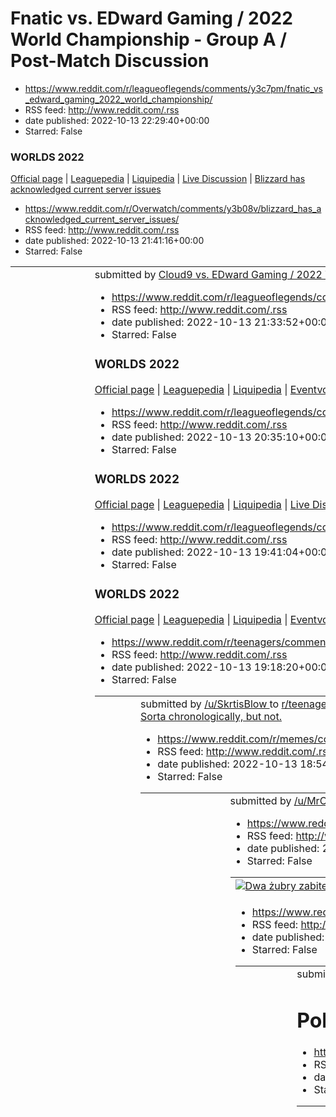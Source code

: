 # Fnatic vs. EDward Gaming / 2022 World Championship - Group A / Post-Match Discussion
 - https://www.reddit.com/r/leagueoflegends/comments/y3c7pm/fnatic_vs_edward_gaming_2022_world_championship/
 - RSS feed: http://www.reddit.com/.rss
 - date published: 2022-10-13 22:29:40+00:00
 - Starred: False

<!-- SC_OFF --><div class="md"><h3>WORLDS 2022</h3> <p><a href="https://watch.lolesports.com/">Official page</a> | <a href="https://lol.fandom.com/wiki/2022_Season_World_Championship/Main_Event">Leaguepedia</a> | <a href="https://liquipedia.net/leagueoflegends/World_Championship/2022">Liquipedia</a> | <a href="https://www.reddit.com/r/leagueoflegends/comments/y34j60/2022_world_championship_group_stage_day_5_live/">Live Discussion</a> | <a href="https://eventvods.com/featured/lol?utm_source=reddi

# Blizzard has acknowledged current server issues
 - https://www.reddit.com/r/Overwatch/comments/y3b08v/blizzard_has_acknowledged_current_server_issues/
 - RSS feed: http://www.reddit.com/.rss
 - date published: 2022-10-13 21:41:16+00:00
 - Starred: False

<table> <tr><td> <a href="https://www.reddit.com/r/Overwatch/comments/y3b08v/blizzard_has_acknowledged_current_server_issues/"> <img alt="Blizzard has acknowledged current server issues" src="https://external-preview.redd.it/k6z9JVHCG0J57Nx3WJrBqh1BQIvhpQltIgAv20WePzc.jpg?width=640&amp;crop=smart&amp;auto=webp&amp;s=fefcc7bf5af874719847d50e5ba5ae2bc5144611" title="Blizzard has acknowledged current server issues" /> </a> </td><td> &#32; submitted by &#32; <a href="https://www.reddit.com/user/Unex

# Cloud9 vs. EDward Gaming / 2022 World Championship - Group A / Post-Match Discussion
 - https://www.reddit.com/r/leagueoflegends/comments/y3ath0/cloud9_vs_edward_gaming_2022_world_championship/
 - RSS feed: http://www.reddit.com/.rss
 - date published: 2022-10-13 21:33:52+00:00
 - Starred: False

<!-- SC_OFF --><div class="md"><h3>WORLDS 2022</h3> <p><a href="https://watch.lolesports.com/">Official page</a> | <a href="https://lol.fandom.com/wiki/2022_Season_World_Championship/Main_Event">Leaguepedia</a> | <a href="https://liquipedia.net/leagueoflegends/World_Championship/2022">Liquipedia</a> | <a href="https://eventvods.com/featured/lol?utm_source=reddit&amp;utm_medium=subreddit&amp;utm_campaign=post_match_threads">Eventvods.com</a> | <a href="http://lol.gamepedia.com/New_To_League/Welco

# T1 vs. Fnatic / 2022 World Championship - Group A / Post-Match Discussion
 - https://www.reddit.com/r/leagueoflegends/comments/y39aj9/t1_vs_fnatic_2022_world_championship_group_a/
 - RSS feed: http://www.reddit.com/.rss
 - date published: 2022-10-13 20:35:10+00:00
 - Starred: False

<!-- SC_OFF --><div class="md"><h3>WORLDS 2022</h3> <p><a href="https://watch.lolesports.com/">Official page</a> | <a href="https://lol.fandom.com/wiki/2022_Season_World_Championship/Main_Event">Leaguepedia</a> | <a href="https://liquipedia.net/leagueoflegends/World_Championship/2022">Liquipedia</a> | <a href="https://www.reddit.com/r/leagueoflegends/comments/y34j60/2022_world_championship_group_stage_day_5_live/">Live Discussion</a> | <a href="https://eventvods.com/featured/lol?utm_source=reddi

# Fnatic vs. Cloud9 / 2022 World Championship - Group A / Post-Match Discussion
 - https://www.reddit.com/r/leagueoflegends/comments/y37vct/fnatic_vs_cloud9_2022_world_championship_group_a/
 - RSS feed: http://www.reddit.com/.rss
 - date published: 2022-10-13 19:41:04+00:00
 - Starred: False

<!-- SC_OFF --><div class="md"><h3>WORLDS 2022</h3> <p><a href="https://watch.lolesports.com/">Official page</a> | <a href="https://lol.fandom.com/wiki/2022_Season_World_Championship/Main_Event">Leaguepedia</a> | <a href="https://liquipedia.net/leagueoflegends/World_Championship/2022">Liquipedia</a> | <a href="https://eventvods.com/featured/lol?utm_source=reddit&amp;utm_medium=subreddit&amp;utm_campaign=post_match_threads">Eventvods.com</a> | <a href="http://lol.gamepedia.com/New_To_League/Welco

# I'm not asking
 - https://www.reddit.com/r/teenagers/comments/y37ais/im_not_asking/
 - RSS feed: http://www.reddit.com/.rss
 - date published: 2022-10-13 19:18:20+00:00
 - Starred: False

<table> <tr><td> <a href="https://www.reddit.com/r/teenagers/comments/y37ais/im_not_asking/"> <img alt="I'm not asking" src="https://preview.redd.it/at4njce2imt91.png?width=320&amp;crop=smart&amp;auto=webp&amp;s=7ffcf00c4559d87bd5477ae2c5af911d196d0095" title="I'm not asking" /> </a> </td><td> &#32; submitted by &#32; <a href="https://www.reddit.com/user/SkrtisBlow"> /u/SkrtisBlow </a> &#32; to &#32; <a href="https://www.reddit.com/r/teenagers/"> r/teenagers </a> <br /> <span><a href="https://i.

# Sorta chronologically, but not.
 - https://www.reddit.com/r/memes/comments/y36ov5/sorta_chronologically_but_not/
 - RSS feed: http://www.reddit.com/.rss
 - date published: 2022-10-13 18:54:41+00:00
 - Starred: False

<table> <tr><td> <a href="https://www.reddit.com/r/memes/comments/y36ov5/sorta_chronologically_but_not/"> <img alt="Sorta chronologically, but not." src="https://preview.redd.it/bkcpr6fwdmt91.png?width=640&amp;crop=smart&amp;auto=webp&amp;s=db35b48faa327a813b509f634f336948d068eb3b" title="Sorta chronologically, but not." /> </a> </td><td> &#32; submitted by &#32; <a href="https://www.reddit.com/user/MrCantPlayGuitar"> /u/MrCantPlayGuitar </a> &#32; to &#32; <a href="https://www.reddit.com/r/meme

# Dwa żubry zabite na polowaniu - alarmuje Zachodniopomorskie Towarzystwo Przyrodnicze. Myśliwy tłumaczy się, że pomylił je ze stadem dzików.
 - https://www.reddit.com/r/Polska_wpz/comments/y35x70/dwa_żubry_zabite_na_polowaniu_alarmuje/
 - RSS feed: http://www.reddit.com/.rss
 - date published: 2022-10-13 18:24:29+00:00
 - Starred: False

<table> <tr><td> <a href="https://www.reddit.com/r/Polska_wpz/comments/y35x70/dwa_żubry_zabite_na_polowaniu_alarmuje/"> <img alt="Dwa żubry zabite na polowaniu - alarmuje Zachodniopomorskie Towarzystwo Przyrodnicze. Myśliwy tłumaczy się, że pomylił je ze stadem dzików." src="https://preview.redd.it/kljp4fs48mt91.jpg?width=640&amp;crop=smart&amp;auto=webp&amp;s=84d479fbe0b07d1a1a5f6552a3de3abc2b28d429" title="Dwa żubry zabite na polowaniu - alarmuje Zachodniopomorskie Towarzystwo Przyrodnicze. My

# Gen Z, we're changing the world and making it a better place for everyone, also Gen Z 👍
 - https://www.reddit.com/r/shitposting/comments/y359w5/gen_z_were_changing_the_world_and_making_it_a/
 - RSS feed: http://www.reddit.com/.rss
 - date published: 2022-10-13 17:58:24+00:00
 - Starred: False

<table> <tr><td> <a href="https://www.reddit.com/r/shitposting/comments/y359w5/gen_z_were_changing_the_world_and_making_it_a/"> <img alt="Gen Z, we're changing the world and making it a better place for everyone, also Gen Z 👍" src="https://preview.redd.it/em4il5mw3mt91.jpg?width=640&amp;crop=smart&amp;auto=webp&amp;s=3e234ce480ff2f7643fbc544b08bf23a37c6a8e6" title="Gen Z, we're changing the world and making it a better place for everyone, also Gen Z 👍" /> </a> </td><td> &#32; submitted by &#32; 

# Polish magician Marcin Połoniewicz impales TV host Marzena Rogalska live on air
 - https://www.reddit.com/r/AbruptChaos/comments/y352ol/polish_magician_marcin_połoniewicz_impales_tv/
 - RSS feed: http://www.reddit.com/.rss
 - date published: 2022-10-13 17:50:10+00:00
 - Starred: False

<table> <tr><td> <a href="https://www.reddit.com/r/AbruptChaos/comments/y352ol/polish_magician_marcin_połoniewicz_impales_tv/"> <img alt="Polish magician Marcin Połoniewicz impales TV host Marzena Rogalska live on air" src="https://external-preview.redd.it/jmBK1KKx1zdVUL6ladJlIZFNBxYFzZ9PSMDhPUB-84I.png?width=640&amp;crop=smart&amp;auto=webp&amp;s=ec4d1b8993ee07ed54ae6d9e9c2b5a36c34fcee5" title="Polish magician Marcin Połoniewicz impales TV host Marzena Rogalska live on air" /> </a> </td><td> &#

# Polish magician Marcin Połoniewicz impales TV host Marzena Rogalska live on air
 - https://www.reddit.com/r/CrazyFuckingVideos/comments/y352bc/polish_magician_marcin_połoniewicz_impales_tv/
 - RSS feed: http://www.reddit.com/.rss
 - date published: 2022-10-13 17:49:46+00:00
 - Starred: False

<table> <tr><td> <a href="https://www.reddit.com/r/CrazyFuckingVideos/comments/y352bc/polish_magician_marcin_połoniewicz_impales_tv/"> <img alt="Polish magician Marcin Połoniewicz impales TV host Marzena Rogalska live on air" src="https://external-preview.redd.it/qIVGFOLVLYAUOUnHTgcKZdWj9FJ2CBWlv39DNHd9gvo.png?width=640&amp;crop=smart&amp;auto=webp&amp;s=8f179c25884d3445b5160bab81a9440d2e3c5643" title="Polish magician Marcin Połoniewicz impales TV host Marzena Rogalska live on air" /> </a> </td>

# 2022 World Championship / Group Stage - Day 5 / Live Discussion
 - https://www.reddit.com/r/leagueoflegends/comments/y34j60/2022_world_championship_group_stage_day_5_live/
 - RSS feed: http://www.reddit.com/.rss
 - date published: 2022-10-13 17:27:53+00:00
 - Starred: False

<!-- SC_OFF --><div class="md"><h3>2022 WORLDS GROUP STAGE</h3> <p><a href="https://lolesports.com/en_GB/worlds">Lolesports</a> | <a href="https://lol.fandom.com/wiki/2022_Season_World_Championship">Leaguepedia</a> | <a href="https://eventvods.com">Eventvods.com</a> | <a href="https://lol.fandom.com/wiki/New_To_League/Welcome">New to LoL</a></p> <p>Today's matches will be played on <a href="https://www.leagueoflegends.com/en-gb/news/game-updates/patch-12-18-notes/"><strong>Patch 12.18</strong></

# Nie ma to jak priorytety polskiej agencji prasowej xD
 - https://www.reddit.com/r/Polska/comments/y34i42/nie_ma_to_jak_priorytety_polskiej_agencji/
 - RSS feed: http://www.reddit.com/.rss
 - date published: 2022-10-13 17:26:38+00:00
 - Starred: False

<table> <tr><td> <a href="https://www.reddit.com/r/Polska/comments/y34i42/nie_ma_to_jak_priorytety_polskiej_agencji/"> <img alt="Nie ma to jak priorytety polskiej agencji prasowej xD" src="https://external-preview.redd.it/lkrHOzdxp4sdmxxAON3H3CzV8iZc7pgu28DS7AI_HN8.jpg?width=640&amp;crop=smart&amp;auto=webp&amp;s=31d237553cbc1d02a5cf53a78a67d60c76e7b010" title="Nie ma to jak priorytety polskiej agencji prasowej xD" /> </a> </td><td> &#32; submitted by &#32; <a href="https://www.reddit.com/user/s

# how you doin'
 - https://www.reddit.com/r/memes/comments/y34ej4/how_you_doin/
 - RSS feed: http://www.reddit.com/.rss
 - date published: 2022-10-13 17:22:22+00:00
 - Starred: False

<table> <tr><td> <a href="https://www.reddit.com/r/memes/comments/y34ej4/how_you_doin/"> <img alt="how you doin'" src="https://preview.redd.it/7ajrcnahxlt91.jpg?width=640&amp;crop=smart&amp;auto=webp&amp;s=d803651cb350a1638a75fe41733e6b5e034d2c8c" title="how you doin'" /> </a> </td><td> &#32; submitted by &#32; <a href="https://www.reddit.com/user/idkwhatamidoinglol"> /u/idkwhatamidoinglol </a> &#32; to &#32; <a href="https://www.reddit.com/r/memes/"> r/memes </a> <br /> <span><a href="https://i

# something isn't right...
 - https://www.reddit.com/r/shitposting/comments/y349dh/something_isnt_right/
 - RSS feed: http://www.reddit.com/.rss
 - date published: 2022-10-13 17:16:33+00:00
 - Starred: False

<table> <tr><td> <a href="https://www.reddit.com/r/shitposting/comments/y349dh/something_isnt_right/"> <img alt="something isn't right..." src="https://preview.redd.it/imscab2gwlt91.jpg?width=640&amp;crop=smart&amp;auto=webp&amp;s=5e618e38a48b511854f46fc59f2a3c6dc1ebc225" title="something isn't right..." /> </a> </td><td> &#32; submitted by &#32; <a href="https://www.reddit.com/user/TypedKibbles960"> /u/TypedKibbles960 </a> &#32; to &#32; <a href="https://www.reddit.com/r/shitposting/"> r/shitpo

# I got Super Penis, how about you?
 - https://www.reddit.com/r/ShitPostCrusaders/comments/y3476c/i_got_super_penis_how_about_you/
 - RSS feed: http://www.reddit.com/.rss
 - date published: 2022-10-13 17:14:14+00:00
 - Starred: False

<table> <tr><td> <a href="https://www.reddit.com/r/ShitPostCrusaders/comments/y3476c/i_got_super_penis_how_about_you/"> <img alt="I got Super Penis, how about you?" src="https://preview.redd.it/d2z4kn21wlt91.jpg?width=640&amp;crop=smart&amp;auto=webp&amp;s=c5b570d1b7808fa6e8965c429a131a9d3781fa1e" title="I got Super Penis, how about you?" /> </a> </td><td> &#32; submitted by &#32; <a href="https://www.reddit.com/user/Silverstone543"> /u/Silverstone543 </a> &#32; to &#32; <a href="https://www.red

# Chmura
 - https://www.reddit.com/r/okkolegauposledzony/comments/y34528/chmura/
 - RSS feed: http://www.reddit.com/.rss
 - date published: 2022-10-13 17:11:56+00:00
 - Starred: False

<table> <tr><td> <a href="https://www.reddit.com/r/okkolegauposledzony/comments/y34528/chmura/"> <img alt="Chmura" src="https://preview.redd.it/suufjdhmvlt91.jpg?width=640&amp;crop=smart&amp;auto=webp&amp;s=9fb883e6509b18e812850c58f6a6392a1ae20f70" title="Chmura" /> </a> </td><td> &#32; submitted by &#32; <a href="https://www.reddit.com/user/SmolWaddleDee"> /u/SmolWaddleDee </a> &#32; to &#32; <a href="https://www.reddit.com/r/okkolegauposledzony/"> r/okkolegauposledzony </a> <br /> <span><a hre

# Celtic Glasgow fan assaulted in Warsaw
 - https://www.reddit.com/r/poland/comments/y33dzb/celtic_glasgow_fan_assaulted_in_warsaw/
 - RSS feed: http://www.reddit.com/.rss
 - date published: 2022-10-13 16:41:43+00:00
 - Starred: False

<table> <tr><td> <a href="https://www.reddit.com/r/poland/comments/y33dzb/celtic_glasgow_fan_assaulted_in_warsaw/"> <img alt="Celtic Glasgow fan assaulted in Warsaw" src="https://external-preview.redd.it/eFpbjgH5o3VLXpW2Kt_6buUcEfjuig2NtM1aecVBSO0.png?width=640&amp;crop=smart&amp;auto=webp&amp;s=ab11338d6fd21b9f2f29d5a360a4dc6aadfe09d5" title="Celtic Glasgow fan assaulted in Warsaw" /> </a> </td><td> &#32; submitted by &#32; <a href="https://www.reddit.com/user/Due2261885"> /u/Due2261885 </a> &#

# I still refuse to believe this is actually happening
 - https://www.reddit.com/r/memes/comments/y33ahn/i_still_refuse_to_believe_this_is_actually/
 - RSS feed: http://www.reddit.com/.rss
 - date published: 2022-10-13 16:37:40+00:00
 - Starred: False

<table> <tr><td> <a href="https://www.reddit.com/r/memes/comments/y33ahn/i_still_refuse_to_believe_this_is_actually/"> <img alt="I still refuse to believe this is actually happening" src="https://preview.redd.it/tjk2nkdiplt91.jpg?width=320&amp;crop=smart&amp;auto=webp&amp;s=1d77bbec045bb13f332a5f083d0e52f5497eb263" title="I still refuse to believe this is actually happening" /> </a> </td><td> &#32; submitted by &#32; <a href="https://www.reddit.com/user/Th3Bunny"> /u/Th3Bunny </a> &#32; to &#32;

# My landlord refuses to get over here and turn down my water heater.
 - https://www.reddit.com/r/mildlyinfuriating/comments/y335tn/my_landlord_refuses_to_get_over_here_and_turn/
 - RSS feed: http://www.reddit.com/.rss
 - date published: 2022-10-13 16:32:05+00:00
 - Starred: False

<table> <tr><td> <a href="https://www.reddit.com/r/mildlyinfuriating/comments/y335tn/my_landlord_refuses_to_get_over_here_and_turn/"> <img alt="My landlord refuses to get over here and turn down my water heater." src="https://preview.redd.it/ogildnliolt91.jpg?width=320&amp;crop=smart&amp;auto=webp&amp;s=bf5e371f1ad2f49bbe4810de63e122237c62fb0a" title="My landlord refuses to get over here and turn down my water heater." /> </a> </td><td> &#32; submitted by &#32; <a href="https://www.reddit.com/us

# Oddawanie moczu lore
 - https://www.reddit.com/r/Polska_wpz/comments/y32y94/oddawanie_moczu_lore/
 - RSS feed: http://www.reddit.com/.rss
 - date published: 2022-10-13 16:23:13+00:00
 - Starred: False

<table> <tr><td> <a href="https://www.reddit.com/r/Polska_wpz/comments/y32y94/oddawanie_moczu_lore/"> <img alt="Oddawanie moczu lore" src="https://preview.redd.it/56rg6xlxmlt91.jpg?width=640&amp;crop=smart&amp;auto=webp&amp;s=0e24a2ab68fac99fccca75c56e19c3bb98f7fb64" title="Oddawanie moczu lore" /> </a> </td><td> &#32; submitted by &#32; <a href="https://www.reddit.com/user/gensonses"> /u/gensonses </a> &#32; to &#32; <a href="https://www.reddit.com/r/Polska_wpz/"> r/Polska_wpz </a> <br /> <span

# What is a pretty common kink but just completely turns you off?
 - https://www.reddit.com/r/AskReddit/comments/y31qv1/what_is_a_pretty_common_kink_but_just_completely/
 - RSS feed: http://www.reddit.com/.rss
 - date published: 2022-10-13 15:34:12+00:00
 - Starred: False

&#32; submitted by &#32; <a href="https://www.reddit.com/user/R3spawnered"> /u/R3spawnered </a> &#32; to &#32; <a href="https://www.reddit.com/r/AskReddit/"> r/AskReddit </a> <br /> <span><a href="https://www.reddit.com/r/AskReddit/comments/y31qv1/what_is_a_pretty_common_kink_but_just_completely/">[link]</a></span> &#32; <span><a href="https://www.reddit.com/r/AskReddit/comments/y31qv1/what_is_a_pretty_common_kink_but_just_completely/">[comments]</a></span>

# We found the oppressed Polish minority!
 - https://www.reddit.com/r/2visegrad4you/comments/y316ff/we_found_the_oppressed_polish_minority/
 - RSS feed: http://www.reddit.com/.rss
 - date published: 2022-10-13 15:10:31+00:00
 - Starred: False

<table> <tr><td> <a href="https://www.reddit.com/r/2visegrad4you/comments/y316ff/we_found_the_oppressed_polish_minority/"> <img alt="We found the oppressed Polish minority!" src="https://preview.redd.it/nfs5iset9lt91.jpg?width=320&amp;crop=smart&amp;auto=webp&amp;s=b80ec4a72ae346e63aac73b8520362bfaab34946" title="We found the oppressed Polish minority!" /> </a> </td><td> &#32; submitted by &#32; <a href="https://www.reddit.com/user/SlyScorpion"> /u/SlyScorpion </a> &#32; to &#32; <a href="https:

# Jeepers
 - https://www.reddit.com/r/shitposting/comments/y310xc/jeepers/
 - RSS feed: http://www.reddit.com/.rss
 - date published: 2022-10-13 15:04:07+00:00
 - Starred: False

<table> <tr><td> <a href="https://www.reddit.com/r/shitposting/comments/y310xc/jeepers/"> <img alt="Jeepers" src="https://preview.redd.it/xyl8qldt8lt91.jpg?width=320&amp;crop=smart&amp;auto=webp&amp;s=554a7e687a4957a1f18f5fe7bbcce6e87751858a" title="Jeepers" /> </a> </td><td> &#32; submitted by &#32; <a href="https://www.reddit.com/user/TheTurningz"> /u/TheTurningz </a> &#32; to &#32; <a href="https://www.reddit.com/r/shitposting/"> r/shitposting </a> <br /> <span><a href="https://i.redd.it/xyl8

# Is it normal now for parents to be abusive
 - https://www.reddit.com/r/memes/comments/y30mjs/is_it_normal_now_for_parents_to_be_abusive/
 - RSS feed: http://www.reddit.com/.rss
 - date published: 2022-10-13 14:47:37+00:00
 - Starred: False

<table> <tr><td> <a href="https://www.reddit.com/r/memes/comments/y30mjs/is_it_normal_now_for_parents_to_be_abusive/"> <img alt="Is it normal now for parents to be abusive" src="https://preview.redd.it/cxjzzncv5lt91.jpg?width=640&amp;crop=smart&amp;auto=webp&amp;s=eefa4f8d19072d931024572a734498258833891c" title="Is it normal now for parents to be abusive" /> </a> </td><td> &#32; submitted by &#32; <a href="https://www.reddit.com/user/MattapoisettPatton27"> /u/MattapoisettPatton27 </a> &#32; to &

# Polish Political Compass
 - https://www.reddit.com/r/poland/comments/y30lm2/polish_political_compass/
 - RSS feed: http://www.reddit.com/.rss
 - date published: 2022-10-13 14:46:29+00:00
 - Starred: False

<table> <tr><td> <a href="https://www.reddit.com/r/poland/comments/y30lm2/polish_political_compass/"> <img alt="Polish Political Compass" src="https://preview.redd.it/u1em21en5lt91.jpg?width=640&amp;crop=smart&amp;auto=webp&amp;s=d98b386f0a09f2f1d7bca9cdd8e7439d3cbd5ef1" title="Polish Political Compass" /> </a> </td><td> &#32; submitted by &#32; <a href="https://www.reddit.com/user/littlemonsterofjazz"> /u/littlemonsterofjazz </a> &#32; to &#32; <a href="https://www.reddit.com/r/poland/"> r/pola

# Kremlin says its goals in Ukraine may be achieved through talks
 - https://www.reddit.com/r/worldnews/comments/y30iw1/kremlin_says_its_goals_in_ukraine_may_be_achieved/
 - RSS feed: http://www.reddit.com/.rss
 - date published: 2022-10-13 14:43:17+00:00
 - Starred: False

&#32; submitted by &#32; <a href="https://www.reddit.com/user/Quantum_II"> /u/Quantum_II </a> &#32; to &#32; <a href="https://www.reddit.com/r/worldnews/"> r/worldnews </a> <br /> <span><a href="https://www.reuters.com/world/europe/kremlin-says-its-goals-ukraine-may-be-achieved-through-talks-2022-10-13/">[link]</a></span> &#32; <span><a href="https://www.reddit.com/r/worldnews/comments/y30iw1/kremlin_says_its_goals_in_ukraine_may_be_achieved/">[comments]</a></span>

# What is the silliest reason you pulled for a character?
 - https://www.reddit.com/r/Genshin_Impact/comments/y2yz5r/what_is_the_silliest_reason_you_pulled_for_a/
 - RSS feed: http://www.reddit.com/.rss
 - date published: 2022-10-13 13:37:24+00:00
 - Starred: False

<!-- SC_OFF --><div class="md"><p>We pull for characters for many reasons including meta, waifu, voice actor, gameplay,etc. But what is the silliest reason u rolled for a character - 4 star or 5 star. I recently rage pulled for venti (guaranteed pity) just cause I wasnt able to platinum 3-star Hyakunin Ikki. Was I able to 3 star due to Venti? Dont know - I went broke trying to lvl him up. Note: this is not a flex, I am just a welkin player.</p> </div><!-- SC_ON --> &#32; submitted by &#32; <a hr

# I just realized something
 - https://www.reddit.com/r/LeagueOfMemes/comments/y2ykfh/i_just_realized_something/
 - RSS feed: http://www.reddit.com/.rss
 - date published: 2022-10-13 13:19:27+00:00
 - Starred: False

<table> <tr><td> <a href="https://www.reddit.com/r/LeagueOfMemes/comments/y2ykfh/i_just_realized_something/"> <img alt="I just realized something" src="https://preview.redd.it/jetkjwc5qkt91.jpg?width=640&amp;crop=smart&amp;auto=webp&amp;s=8da2ea819c5e2893c2092e20441d3e34335a6571" title="I just realized something" /> </a> </td><td> &#32; submitted by &#32; <a href="https://www.reddit.com/user/SparklessSoul"> /u/SparklessSoul </a> &#32; to &#32; <a href="https://www.reddit.com/r/LeagueOfMemes/"> r

# Why 👍 is cancelled?
 - https://www.reddit.com/r/memes/comments/y2y5jq/why_is_cancelled/
 - RSS feed: http://www.reddit.com/.rss
 - date published: 2022-10-13 13:00:54+00:00
 - Starred: False

<table> <tr><td> <a href="https://www.reddit.com/r/memes/comments/y2y5jq/why_is_cancelled/"> <img alt="Why 👍 is cancelled?" src="https://preview.redd.it/3slwz44mmkt91.jpg?width=320&amp;crop=smart&amp;auto=webp&amp;s=f8941e76b2f17e237c7089f2e7688229a7140e3e" title="Why 👍 is cancelled?" /> </a> </td><td> &#32; submitted by &#32; <a href="https://www.reddit.com/user/lazygeekninjaturtle"> /u/lazygeekninjaturtle </a> &#32; to &#32; <a href="https://www.reddit.com/r/memes/"> r/memes </a> <br /> <span>

# I tried to make pierogi . My third attempt. How'd I do?
 - https://www.reddit.com/r/poland/comments/y2xzfy/i_tried_to_make_pierogi_my_third_attempt_howd_i_do/
 - RSS feed: http://www.reddit.com/.rss
 - date published: 2022-10-13 12:53:06+00:00
 - Starred: False

<table> <tr><td> <a href="https://www.reddit.com/r/poland/comments/y2xzfy/i_tried_to_make_pierogi_my_third_attempt_howd_i_do/"> <img alt="I tried to make pierogi . My third attempt. How'd I do?" src="https://preview.redd.it/mynsh2eblkt91.jpg?width=640&amp;crop=smart&amp;auto=webp&amp;s=ffa0051bdeaef745f4787957bb04b11fed6228dd" title="I tried to make pierogi . My third attempt. How'd I do?" /> </a> </td><td> &#32; submitted by &#32; <a href="https://www.reddit.com/user/0x0tyy"> /u/0x0tyy </a> &#3

# AdrianahLee claims sexual assault against men is taken more seriously…
 - https://www.reddit.com/r/LivestreamFail/comments/y2xlz5/adrianahlee_claims_sexual_assault_against_men_is/
 - RSS feed: http://www.reddit.com/.rss
 - date published: 2022-10-13 12:35:55+00:00
 - Starred: False

<table> <tr><td> <a href="https://www.reddit.com/r/LivestreamFail/comments/y2xlz5/adrianahlee_claims_sexual_assault_against_men_is/"> <img alt="AdrianahLee claims sexual assault against men is taken more seriously…" src="https://external-preview.redd.it/plajWrf67Kc9aPvko1QaGnlakW8sAGs8b8nIpNcg3fA.jpg?width=640&amp;crop=smart&amp;auto=webp&amp;s=693f5f6f23bb28581af2643c70a50bebe8e8ca0c" title="AdrianahLee claims sexual assault against men is taken more seriously…" /> </a> </td><td> &#32; submitte

# Yukizero: No changes to Nahida’s kit (same ICD, multiplier and animation as before)
 - https://www.reddit.com/r/Genshin_Impact_Leaks/comments/y2xjf5/yukizero_no_changes_to_nahidas_kit_same_icd/
 - RSS feed: http://www.reddit.com/.rss
 - date published: 2022-10-13 12:32:24+00:00
 - Starred: False

<table> <tr><td> <a href="https://www.reddit.com/r/Genshin_Impact_Leaks/comments/y2xjf5/yukizero_no_changes_to_nahidas_kit_same_icd/"> <img alt="Yukizero: No changes to Nahida’s kit (same ICD, multiplier and animation as before)" src="https://b.thumbs.redditmedia.com/LJdEGOtWhiCE5BFM2ZqifgjIbq0_MZW1jYAh3ZQY2Mc.jpg" title="Yukizero: No changes to Nahida’s kit (same ICD, multiplier and animation as before)" /> </a> </td><td> &#32; submitted by &#32; <a href="https://www.reddit.com/user/Hippo_n_Ele

# Vamos fazê-los perecer em sua curiosidade, irmãos!
 - https://www.reddit.com/r/memes/comments/y2xcf2/vamos_fazêlos_perecer_em_sua_curiosidade_irmãos/
 - RSS feed: http://www.reddit.com/.rss
 - date published: 2022-10-13 12:23:07+00:00
 - Starred: False

<table> <tr><td> <a href="https://www.reddit.com/r/memes/comments/y2xcf2/vamos_fazêlos_perecer_em_sua_curiosidade_irmãos/"> <img alt="Vamos fazê-los perecer em sua curiosidade, irmãos!" src="https://preview.redd.it/tfxrzkk3gkt91.jpg?width=640&amp;crop=smart&amp;auto=webp&amp;s=b788feb932d99229b0c2cfeec3c3d361cefd7073" title="Vamos fazê-los perecer em sua curiosidade, irmãos!" /> </a> </td><td> &#32; submitted by &#32; <a href="https://www.reddit.com/user/Traditional-Reach818"> /u/Traditional-Rea

# Polska anektowała województwo irkuckie
 - https://www.reddit.com/r/Polska/comments/y2xc31/polska_anektowała_województwo_irkuckie/
 - RSS feed: http://www.reddit.com/.rss
 - date published: 2022-10-13 12:22:40+00:00
 - Starred: False

<table> <tr><td> <a href="https://www.reddit.com/r/Polska/comments/y2xc31/polska_anektowała_województwo_irkuckie/"> <img alt="Polska anektowała województwo irkuckie" src="https://preview.redd.it/ecahuio0gkt91.jpg?width=640&amp;crop=smart&amp;auto=webp&amp;s=93bb8d2f7a8afe731b5bd702673be80ffb03c8a3" title="Polska anektowała województwo irkuckie" /> </a> </td><td> &#32; submitted by &#32; <a href="https://www.reddit.com/user/tasleek"> /u/tasleek </a> &#32; to &#32; <a href="https://www.reddit.com/

# Zapiszmy go na 20 kursów pozalekcyjnych i wmówmy mu, że w życiu liczy się tylko sukces, a nie szczęście
 - https://www.reddit.com/r/Polska/comments/y2wn0v/zapiszmy_go_na_20_kursów_pozalekcyjnych_i_wmówmy/
 - RSS feed: http://www.reddit.com/.rss
 - date published: 2022-10-13 11:48:33+00:00
 - Starred: False

&#32; submitted by &#32; <a href="https://www.reddit.com/user/RainNightFlower"> /u/RainNightFlower </a> &#32; to &#32; <a href="https://www.reddit.com/r/Polska/"> r/Polska </a> <br /> <span><a href="https://i.redd.it/aj6ljchq9kt91.png">[link]</a></span> &#32; <span><a href="https://www.reddit.com/r/Polska/comments/y2wn0v/zapiszmy_go_na_20_kursów_pozalekcyjnych_i_wmówmy/">[comments]</a></span>

# Interesting art piece we have here.
 - https://www.reddit.com/r/gaming/comments/y2w6xi/interesting_art_piece_we_have_here/
 - RSS feed: http://www.reddit.com/.rss
 - date published: 2022-10-13 11:25:16+00:00
 - Starred: False

<table> <tr><td> <a href="https://www.reddit.com/r/gaming/comments/y2w6xi/interesting_art_piece_we_have_here/"> <img alt="Interesting art piece we have here." src="https://preview.redd.it/wis0540r5kt91.jpg?width=640&amp;crop=smart&amp;auto=webp&amp;s=5568695c13fa2d7e8eb74c49c9af0006ff16629f" title="Interesting art piece we have here." /> </a> </td><td> &#32; submitted by &#32; <a href="https://www.reddit.com/user/wildlySmut927"> /u/wildlySmut927 </a> &#32; to &#32; <a href="https://www.reddit.co

# is that true boys?
 - https://www.reddit.com/r/memes/comments/y2w57d/is_that_true_boys/
 - RSS feed: http://www.reddit.com/.rss
 - date published: 2022-10-13 11:22:34+00:00
 - Starred: False

<table> <tr><td> <a href="https://www.reddit.com/r/memes/comments/y2w57d/is_that_true_boys/"> <img alt="is that true boys?" src="https://preview.redd.it/ue7vfak95kt91.jpg?width=640&amp;crop=smart&amp;auto=webp&amp;s=1201dab69d94999625f535960d73dfabfd152411" title="is that true boys?" /> </a> </td><td> &#32; submitted by &#32; <a href="https://www.reddit.com/user/Secure_Ad5238"> /u/Secure_Ad5238 </a> &#32; to &#32; <a href="https://www.reddit.com/r/memes/"> r/memes </a> <br /> <span><a href="http

# Dlaczego kredyt w PL jest tak absurdalnie drogi
 - https://www.reddit.com/r/Polska/comments/y2w3v7/dlaczego_kredyt_w_pl_jest_tak_absurdalnie_drogi/
 - RSS feed: http://www.reddit.com/.rss
 - date published: 2022-10-13 11:20:43+00:00
 - Starred: False

<!-- SC_OFF --><div class="md"><p>Od dłuższego czasu zastanawiam się nad kredytem. Wiem, że w dzisiejszych czasach branie kredytu jest mocno ryzykowne, ale posprawdzałem kredyty w innych krajach i wygląda to znacznie optymistyczniej. Co takiego jest w tej Polsce, że kredyty mają tak zawyżoną wartość? Czy jest jakiś ukryty koszt tych kredytów, którego nie widać na pierwszy rzut oka.</p> <p>Dla przykładu - kredyt w Polsce na 528000PLN(95000GBP, 110000EUR) całkowita kwota do spłacenia 1838810,40. K

# Close to 0 availabe seats. Passengers entering, no reaction from the passengers with bags on the seats.
 - https://www.reddit.com/r/mildlyinfuriating/comments/y2w3jc/close_to_0_availabe_seats_passengers_entering_no/
 - RSS feed: http://www.reddit.com/.rss
 - date published: 2022-10-13 11:20:16+00:00
 - Starred: False

<table> <tr><td> <a href="https://www.reddit.com/r/mildlyinfuriating/comments/y2w3jc/close_to_0_availabe_seats_passengers_entering_no/"> <img alt="Close to 0 availabe seats. Passengers entering, no reaction from the passengers with bags on the seats." src="https://preview.redd.it/09z38ukv4kt91.jpg?width=640&amp;crop=smart&amp;auto=webp&amp;s=a55a0da5fef841ea5aad19a2fb32d108af98837d" title="Close to 0 availabe seats. Passengers entering, no reaction from the passengers with bags on the seats." />

# This is an ad of Rema 1000, which is a Norwegian supermarket chain. "Simplicity is king" is one of their slogans.
 - https://www.reddit.com/r/funny/comments/y2vnq1/this_is_an_ad_of_rema_1000_which_is_a_norwegian/
 - RSS feed: http://www.reddit.com/.rss
 - date published: 2022-10-13 10:56:04+00:00
 - Starred: False

<table> <tr><td> <a href="https://www.reddit.com/r/funny/comments/y2vnq1/this_is_an_ad_of_rema_1000_which_is_a_norwegian/"> <img alt="This is an ad of Rema 1000, which is a Norwegian supermarket chain. &quot;Simplicity is king&quot; is one of their slogans." src="https://external-preview.redd.it/RGvvIHyBNFys5B6gainqKGPjnpzs1RkJRayheSZf0iM.png?width=640&amp;crop=smart&amp;auto=webp&amp;s=d3e8142114b5968ca885fd2239b13f3aeeb2169f" title="This is an ad of Rema 1000, which is a Norwegian supermarket 

# A tak oznaczam zlew jak wlewam do niego pewien środek do udrażniania rur
 - https://www.reddit.com/r/Polska/comments/y2vmwq/a_tak_oznaczam_zlew_jak_wlewam_do_niego_pewien/
 - RSS feed: http://www.reddit.com/.rss
 - date published: 2022-10-13 10:54:46+00:00
 - Starred: False

<table> <tr><td> <a href="https://www.reddit.com/r/Polska/comments/y2vmwq/a_tak_oznaczam_zlew_jak_wlewam_do_niego_pewien/"> <img alt="A tak oznaczam zlew jak wlewam do niego pewien środek do udrażniania rur" src="https://preview.redd.it/3m78jvq90kt91.jpg?width=640&amp;crop=smart&amp;auto=webp&amp;s=26631c0f40eda4b20453d4568139471066f422ba" title="A tak oznaczam zlew jak wlewam do niego pewien środek do udrażniania rur" /> </a> </td><td> &#32; submitted by &#32; <a href="https://www.reddit.com/us

# Elden Ring Offical English Patch notes for Version 1.07
 - https://www.reddit.com/r/Eldenring/comments/y2vikg/elden_ring_offical_english_patch_notes_for/
 - RSS feed: http://www.reddit.com/.rss
 - date published: 2022-10-13 10:47:37+00:00
 - Starred: False

<table> <tr><td> <a href="https://www.reddit.com/r/Eldenring/comments/y2vikg/elden_ring_offical_english_patch_notes_for/"> <img alt="Elden Ring Offical English Patch notes for Version 1.07" src="https://external-preview.redd.it/msSoh9SzwxMdCdSeangtgA-Noe4JWzqKViDdJ9oJGkw.jpg?width=640&amp;crop=smart&amp;auto=webp&amp;s=03c6afe781ff334a0429a179c9a678aedaf6936b" title="Elden Ring Offical English Patch notes for Version 1.07" /> </a> </td><td> &#32; submitted by &#32; <a href="https://www.reddit.co

# System helps native fish pass over dams in seconds rather than days
 - https://www.reddit.com/r/interestingasfuck/comments/y2vgpo/system_helps_native_fish_pass_over_dams_in/
 - RSS feed: http://www.reddit.com/.rss
 - date published: 2022-10-13 10:44:27+00:00
 - Starred: False

<table> <tr><td> <a href="https://www.reddit.com/r/interestingasfuck/comments/y2vgpo/system_helps_native_fish_pass_over_dams_in/"> <img alt="System helps native fish pass over dams in seconds rather than days" src="https://external-preview.redd.it/E1g8aD-zWCCsJVmNBFnWluyZ50IjRlZETsdbkIl7jrk.png?width=320&amp;crop=smart&amp;auto=webp&amp;s=3975f7158023a8880094bf1c502bd1915e506662" title="System helps native fish pass over dams in seconds rather than days" /> </a> </td><td> &#32; submitted by &#32

# Cancel the thumbs up emoji
 - https://www.reddit.com/r/memes/comments/y2vdul/cancel_the_thumbs_up_emoji/
 - RSS feed: http://www.reddit.com/.rss
 - date published: 2022-10-13 10:39:38+00:00
 - Starred: False

<table> <tr><td> <a href="https://www.reddit.com/r/memes/comments/y2vdul/cancel_the_thumbs_up_emoji/"> <img alt="Cancel the thumbs up emoji" src="https://preview.redd.it/qo0k5irmxjt91.jpg?width=640&amp;crop=smart&amp;auto=webp&amp;s=08e37588c9fadfddcefece07e59c5af87818af63" title="Cancel the thumbs up emoji" /> </a> </td><td> &#32; submitted by &#32; <a href="https://www.reddit.com/user/Entire-Salt6710"> /u/Entire-Salt6710 </a> &#32; to &#32; <a href="https://www.reddit.com/r/memes/"> r/memes </

# What's something that happens in your country that would scare americans?
 - https://www.reddit.com/r/AskReddit/comments/y2v45k/whats_something_that_happens_in_your_country_that/
 - RSS feed: http://www.reddit.com/.rss
 - date published: 2022-10-13 10:23:10+00:00
 - Starred: False

&#32; submitted by &#32; <a href="https://www.reddit.com/user/TotallyBrandNewName"> /u/TotallyBrandNewName </a> &#32; to &#32; <a href="https://www.reddit.com/r/AskReddit/"> r/AskReddit </a> <br /> <span><a href="https://www.reddit.com/r/AskReddit/comments/y2v45k/whats_something_that_happens_in_your_country_that/">[link]</a></span> &#32; <span><a href="https://www.reddit.com/r/AskReddit/comments/y2v45k/whats_something_that_happens_in_your_country_that/">[comments]</a></span>

# As an energy crisis looms, young activists in Paris are using superhero-like Parkour moves to switch off wasteful lights that stores leave on all night
 - https://www.reddit.com/r/nextfuckinglevel/comments/y2uxu0/as_an_energy_crisis_looms_young_activists_in/
 - RSS feed: http://www.reddit.com/.rss
 - date published: 2022-10-13 10:12:58+00:00
 - Starred: False

<table> <tr><td> <a href="https://www.reddit.com/r/nextfuckinglevel/comments/y2uxu0/as_an_energy_crisis_looms_young_activists_in/"> <img alt="As an energy crisis looms, young activists in Paris are using superhero-like Parkour moves to switch off wasteful lights that stores leave on all night" src="https://external-preview.redd.it/nwqyKVc7jDQ9XNq9sfhx-yoSdA6S2TxE-ZQ3Hdbq1-I.png?width=640&amp;crop=smart&amp;auto=webp&amp;s=be9cc8a5ec014d6ffbfbb1e87eebe86a97e212eb" title="As an energy crisis looms

# Italy ☕️
 - https://www.reddit.com/r/whenthe/comments/y2uxom/italy/
 - RSS feed: http://www.reddit.com/.rss
 - date published: 2022-10-13 10:12:44+00:00
 - Starred: False

<table> <tr><td> <a href="https://www.reddit.com/r/whenthe/comments/y2uxom/italy/"> <img alt="Italy ☕️" src="https://preview.redd.it/n0ibzbvtsjt91.gif?width=320&amp;crop=smart&amp;s=e107420c281937bdfaf189a0c04b1a6a0f01d4c6" title="Italy ☕️" /> </a> </td><td> &#32; submitted by &#32; <a href="https://www.reddit.com/user/iPanzershrec"> /u/iPanzershrec </a> &#32; to &#32; <a href="https://www.reddit.com/r/whenthe/"> r/whenthe </a> <br /> <span><a href="https://i.redd.it/n0ibzbvtsjt91.gif">[link]</a

# A Polish state-owned company began selling lignite for heating homes. Air quality is going to be worst ever.
 - https://www.reddit.com/r/europe/comments/y2utph/a_polish_stateowned_company_began_selling_lignite/
 - RSS feed: http://www.reddit.com/.rss
 - date published: 2022-10-13 10:05:53+00:00
 - Starred: False

<table> <tr><td> <a href="https://www.reddit.com/r/europe/comments/y2utph/a_polish_stateowned_company_began_selling_lignite/"> <img alt="A Polish state-owned company began selling lignite for heating homes. Air quality is going to be worst ever." src="https://external-preview.redd.it/MeZCh4-DQrIlCCogOwoSA9DvM7ne2vDWBokoWr7ZLhk.jpg?width=640&amp;crop=smart&amp;auto=webp&amp;s=1ddb2f5d68d60b61f62a66c28de46da7ffdc51ca" title="A Polish state-owned company began selling lignite for heating homes. Air

# Duch polskości na Haiti
 - https://www.reddit.com/r/Polska/comments/y2unnv/duch_polskości_na_haiti/
 - RSS feed: http://www.reddit.com/.rss
 - date published: 2022-10-13 09:56:19+00:00
 - Starred: False

<table> <tr><td> <a href="https://www.reddit.com/r/Polska/comments/y2unnv/duch_polskości_na_haiti/"> <img alt="Duch polskości na Haiti" src="https://external-preview.redd.it/84qrEGFvRFXB3faKhPEfYrIlL2tJY90Nee7h-9X8eb8.png?width=320&amp;crop=smart&amp;auto=webp&amp;s=d9ed2bff7d5d91e215615f48223bc2de59375eb9" title="Duch polskości na Haiti" /> </a> </td><td> &#32; submitted by &#32; <a href="https://www.reddit.com/user/NiepismiennaPoduszka"> /u/NiepismiennaPoduszka </a> &#32; to &#32; <a href="htt

# Betrayal
 - https://www.reddit.com/r/PrequelMemes/comments/y2uguc/betrayal/
 - RSS feed: http://www.reddit.com/.rss
 - date published: 2022-10-13 09:44:27+00:00
 - Starred: False

&#32; submitted by &#32; <a href="https://www.reddit.com/user/CaptainJoseph3690"> /u/CaptainJoseph3690 </a> &#32; to &#32; <a href="https://www.reddit.com/r/PrequelMemes/"> r/PrequelMemes </a> <br /> <span><a href="https://v.redd.it/ui8ttm5snjt91">[link]</a></span> &#32; <span><a href="https://www.reddit.com/r/PrequelMemes/comments/y2uguc/betrayal/">[comments]</a></span>

# What is the worst thing about being skinny?
 - https://www.reddit.com/r/AskReddit/comments/y2uefy/what_is_the_worst_thing_about_being_skinny/
 - RSS feed: http://www.reddit.com/.rss
 - date published: 2022-10-13 09:40:32+00:00
 - Starred: False

&#32; submitted by &#32; <a href="https://www.reddit.com/user/Nmalacane25"> /u/Nmalacane25 </a> &#32; to &#32; <a href="https://www.reddit.com/r/AskReddit/"> r/AskReddit </a> <br /> <span><a href="https://www.reddit.com/r/AskReddit/comments/y2uefy/what_is_the_worst_thing_about_being_skinny/">[link]</a></span> &#32; <span><a href="https://www.reddit.com/r/AskReddit/comments/y2uefy/what_is_the_worst_thing_about_being_skinny/">[comments]</a></span>

# Ukrainian drone take down russian drone. The air duel we deserve.
 - https://www.reddit.com/r/CombatFootage/comments/y2uaay/ukrainian_drone_take_down_russian_drone_the_air/
 - RSS feed: http://www.reddit.com/.rss
 - date published: 2022-10-13 09:33:12+00:00
 - Starred: False

<table> <tr><td> <a href="https://www.reddit.com/r/CombatFootage/comments/y2uaay/ukrainian_drone_take_down_russian_drone_the_air/"> <img alt="Ukrainian drone take down russian drone. The air duel we deserve." src="https://external-preview.redd.it/d6uUi1np-OPMqS_2K0MfTYnfJ6FMFwiEfY6S_yYy8lI.png?width=640&amp;crop=smart&amp;auto=webp&amp;s=2a8099abaab7f917170c662aad9b1505102a3810" title="Ukrainian drone take down russian drone. The air duel we deserve." /> </a> </td><td> &#32; submitted by &#32; <

# i think we have enough plants. i'd rather have the tuff golem.
 - https://www.reddit.com/r/Minecraft/comments/y2u4zy/i_think_we_have_enough_plants_id_rather_have_the/
 - RSS feed: http://www.reddit.com/.rss
 - date published: 2022-10-13 09:23:54+00:00
 - Starred: False

<table> <tr><td> <a href="https://www.reddit.com/r/Minecraft/comments/y2u4zy/i_think_we_have_enough_plants_id_rather_have_the/"> <img alt="i think we have enough plants. i'd rather have the tuff golem." src="https://preview.redd.it/oj8vucksjjt91.png?width=640&amp;crop=smart&amp;auto=webp&amp;s=e0ae01b710ef91da0c8d6dbc9970a41e90e83af9" title="i think we have enough plants. i'd rather have the tuff golem." /> </a> </td><td> &#32; submitted by &#32; <a href="https://www.reddit.com/user/MrRobsterr">

# Correct definition of Marriage
 - https://www.reddit.com/r/technicallythetruth/comments/y2u3rm/correct_definition_of_marriage/
 - RSS feed: http://www.reddit.com/.rss
 - date published: 2022-10-13 09:21:46+00:00
 - Starred: False

<table> <tr><td> <a href="https://www.reddit.com/r/technicallythetruth/comments/y2u3rm/correct_definition_of_marriage/"> <img alt="Correct definition of Marriage" src="https://preview.redd.it/nbx7ya7qjjt91.jpg?width=640&amp;crop=smart&amp;auto=webp&amp;s=a014efbdf0f8048c60064e626cc533c15cbe9e62" title="Correct definition of Marriage" /> </a> </td><td> &#32; submitted by &#32; <a href="https://www.reddit.com/user/OMNIGohan"> /u/OMNIGohan </a> &#32; to &#32; <a href="https://www.reddit.com/r/techn

# Helping Hand.
 - https://www.reddit.com/r/MadeMeSmile/comments/y2u22h/helping_hand/
 - RSS feed: http://www.reddit.com/.rss
 - date published: 2022-10-13 09:18:53+00:00
 - Starred: False

<table> <tr><td> <a href="https://www.reddit.com/r/MadeMeSmile/comments/y2u22h/helping_hand/"> <img alt="Helping Hand." src="https://external-preview.redd.it/QifwpUevUWm6LxtezTIPe6NHLr56UO0H6YQm9k4z3Ik.png?width=640&amp;crop=smart&amp;auto=webp&amp;s=e04502543b0df8b0753f0c06f1ecf80b8b0880cc" title="Helping Hand." /> </a> </td><td> &#32; submitted by &#32; <a href="https://www.reddit.com/user/Kakihara_"> /u/Kakihara_ </a> &#32; to &#32; <a href="https://www.reddit.com/r/MadeMeSmile/"> r/MadeMeSmi

# przywiozłem kaszel do klasy
 - https://www.reddit.com/r/Polska_wpz/comments/y2ty09/przywiozłem_kaszel_do_klasy/
 - RSS feed: http://www.reddit.com/.rss
 - date published: 2022-10-13 09:11:51+00:00
 - Starred: False

<table> <tr><td> <a href="https://www.reddit.com/r/Polska_wpz/comments/y2ty09/przywiozłem_kaszel_do_klasy/"> <img alt="przywiozłem kaszel do klasy" src="https://preview.redd.it/gf3v77ushjt91.jpg?width=640&amp;crop=smart&amp;auto=webp&amp;s=7c383b3a9e0d2bf0daa41d5cc48ba4f61363febf" title="przywiozłem kaszel do klasy" /> </a> </td><td> &#32; submitted by &#32; <a href="https://www.reddit.com/user/DoYouLike_Sand_AsIDo"> /u/DoYouLike_Sand_AsIDo </a> &#32; to &#32; <a href="https://www.reddit.com/r/P

# Oh No, here we go again :/
 - https://www.reddit.com/r/LeagueOfMemes/comments/y2tpkk/oh_no_here_we_go_again/
 - RSS feed: http://www.reddit.com/.rss
 - date published: 2022-10-13 08:57:32+00:00
 - Starred: False

<table> <tr><td> <a href="https://www.reddit.com/r/LeagueOfMemes/comments/y2tpkk/oh_no_here_we_go_again/"> <img alt="Oh No, here we go again :/" src="https://preview.redd.it/7ye3nxb9fjt91.png?width=640&amp;crop=smart&amp;auto=webp&amp;s=7b04edb6c1fdbcc58fd27ba91344d86f14ad1eca" title="Oh No, here we go again :/" /> </a> </td><td> &#32; submitted by &#32; <a href="https://www.reddit.com/user/andrewbruck"> /u/andrewbruck </a> &#32; to &#32; <a href="https://www.reddit.com/r/LeagueOfMemes/"> r/Leag

# wholesome moment
 - https://www.reddit.com/r/wholesomememes/comments/y2tczg/wholesome_moment/
 - RSS feed: http://www.reddit.com/.rss
 - date published: 2022-10-13 08:34:40+00:00
 - Starred: False

<table> <tr><td> <a href="https://www.reddit.com/r/wholesomememes/comments/y2tczg/wholesome_moment/"> <img alt="wholesome moment" src="https://preview.redd.it/1te9yk6cbjt91.jpg?width=640&amp;crop=smart&amp;auto=webp&amp;s=d82d2dba4b81978a6b4609c6b9770012c5b826c4" title="wholesome moment" /> </a> </td><td> &#32; submitted by &#32; <a href="https://www.reddit.com/user/TheGod_2"> /u/TheGod_2 </a> &#32; to &#32; <a href="https://www.reddit.com/r/wholesomememes/"> r/wholesomememes </a> <br /> <span><

# Plaga rowerzystów bez świateł
 - https://www.reddit.com/r/Polska/comments/y2syiw/plaga_rowerzystów_bez_świateł/
 - RSS feed: http://www.reddit.com/.rss
 - date published: 2022-10-13 08:07:53+00:00
 - Starred: False

<!-- SC_OFF --><div class="md"><p>Szybciej zapada zmrok ale wciąż jest w miarę ciepło do poruszania się rowerem więc dużo ludzi nadal z tego korzysta. Po wioskach jak i nawet w dużych miastach można spotkać całkiem sporą liczbę rowerzystów jadących bez świateł. Tylko głównie są to starsi ludzie bo młodzi jeżdżą oświetleni. Na prawdę mnie przeraża że ludzie wyceniają swoje życie na 20 zł bo tyle na allegro kosztuje najtańszy zestaw. Nie trzeba mieć stroboskopu żeby być widocznym, a to jest druga 

# Ukraine joining Nato 'would guarantee World War Three', says Russia
 - https://www.reddit.com/r/worldnews/comments/y2srm1/ukraine_joining_nato_would_guarantee_world_war/
 - RSS feed: http://www.reddit.com/.rss
 - date published: 2022-10-13 07:55:55+00:00
 - Starred: False

&#32; submitted by &#32; <a href="https://www.reddit.com/user/TheTelegraph"> /u/TheTelegraph </a> &#32; to &#32; <a href="https://www.reddit.com/r/worldnews/"> r/worldnews </a> <br /> <span><a href="https://www.telegraph.co.uk/world-news/2022/10/13/ukraine-news-russia-war-latest-oil-pipeline-putin-belarus/">[link]</a></span> &#32; <span><a href="https://www.reddit.com/r/worldnews/comments/y2srm1/ukraine_joining_nato_would_guarantee_world_war/">[comments]</a></span>

# But guys, if you had to choose?.....
 - https://www.reddit.com/r/ProgrammerHumor/comments/y2sn1k/but_guys_if_you_had_to_choose/
 - RSS feed: http://www.reddit.com/.rss
 - date published: 2022-10-13 07:47:55+00:00
 - Starred: False

<table> <tr><td> <a href="https://www.reddit.com/r/ProgrammerHumor/comments/y2sn1k/but_guys_if_you_had_to_choose/"> <img alt="But guys, if you had to choose?....." src="https://preview.redd.it/8ne08piw2jt91.jpg?width=640&amp;crop=smart&amp;auto=webp&amp;s=f848eeb1c1162f13ff35cdc6af5022f842842ae3" title="But guys, if you had to choose?....." /> </a> </td><td> &#32; submitted by &#32; <a href="https://www.reddit.com/user/kippersniffer"> /u/kippersniffer </a> &#32; to &#32; <a href="https://www.red

# Czy sprzedawca może wstrzymać update androida?
 - https://www.reddit.com/r/Polska/comments/y2s15y/czy_sprzedawca_może_wstrzymać_update_androida/
 - RSS feed: http://www.reddit.com/.rss
 - date published: 2022-10-13 07:09:11+00:00
 - Starred: False

<!-- SC_OFF --><div class="md"><p>Chce kupić tableta z Media Markt ale mam problem. Znalazłem dwa, które w sumie są tym samym tabletem tylko jeden jest reklamowany jako nowszy model z 2022. Straszy ma android 9 i Samsung Exynos 9611 a nowszy android 11 i Qualcomm Snapdragon 720G. To są ich jedyne różnice. Czy jeśli kupię tego starszego to będę miał możliwość zaktualizowania go do androida 11?</p> </div><!-- SC_ON --> &#32; submitted by &#32; <a href="https://www.reddit.com/user/Shyningam"> /u/Sh

# Didn't pay £800 for no reason
 - https://www.reddit.com/r/memes/comments/y2ryh0/didnt_pay_800_for_no_reason/
 - RSS feed: http://www.reddit.com/.rss
 - date published: 2022-10-13 07:04:27+00:00
 - Starred: False

<table> <tr><td> <a href="https://www.reddit.com/r/memes/comments/y2ryh0/didnt_pay_800_for_no_reason/"> <img alt="Didn't pay £800 for no reason" src="https://preview.redd.it/x1r3tyr8vit91.png?width=640&amp;crop=smart&amp;auto=webp&amp;s=4d12dc740ae1fa1630670ce72884ebf662bb32b1" title="Didn't pay £800 for no reason" /> </a> </td><td> &#32; submitted by &#32; <a href="https://www.reddit.com/user/RihhamDaMan"> /u/RihhamDaMan </a> &#32; to &#32; <a href="https://www.reddit.com/r/memes/"> r/memes </a

# spooky o.O
 - https://www.reddit.com/r/oddlyterrifying/comments/y2rscx/spooky_oo/
 - RSS feed: http://www.reddit.com/.rss
 - date published: 2022-10-13 06:54:03+00:00
 - Starred: False

<table> <tr><td> <a href="https://www.reddit.com/r/oddlyterrifying/comments/y2rscx/spooky_oo/"> <img alt="spooky o.O" src="https://preview.redd.it/vy22sjydtit91.jpg?width=640&amp;crop=smart&amp;auto=webp&amp;s=29f0e37243af45a4dd50b25c40432838ac3022ea" title="spooky o.O" /> </a> </td><td> &#32; submitted by &#32; <a href="https://www.reddit.com/user/SouthsFinest-"> /u/SouthsFinest- </a> &#32; to &#32; <a href="https://www.reddit.com/r/oddlyterrifying/"> r/oddlyterrifying </a> <br /> <span><a href

# ☕️
 - https://www.reddit.com/r/shitposting/comments/y2rpps/_/
 - RSS feed: http://www.reddit.com/.rss
 - date published: 2022-10-13 06:49:20+00:00
 - Starred: False

<table> <tr><td> <a href="https://www.reddit.com/r/shitposting/comments/y2rpps/_/"> <img alt="☕️" src="https://preview.redd.it/f6ti1gljsit91.jpg?width=640&amp;crop=smart&amp;auto=webp&amp;s=f750b2659d6743142425d79daccd164718a2b6b2" title="☕️" /> </a> </td><td> &#32; submitted by &#32; <a href="https://www.reddit.com/user/NlCharless"> /u/NlCharless </a> &#32; to &#32; <a href="https://www.reddit.com/r/shitposting/"> r/shitposting </a> <br /> <span><a href="https://i.redd.it/f6ti1gljsit91.jpg">[li

# ‘We’ll end up in World War III’: Trump says US ‘saying exactly the wrong thing’ to Russia
 - https://www.reddit.com/r/worldnews/comments/y2rou8/well_end_up_in_world_war_iii_trump_says_us_saying/
 - RSS feed: http://www.reddit.com/.rss
 - date published: 2022-10-13 06:47:43+00:00
 - Starred: False

&#32; submitted by &#32; <a href="https://www.reddit.com/user/29PiecesOfSilver"> /u/29PiecesOfSilver </a> &#32; to &#32; <a href="https://www.reddit.com/r/worldnews/"> r/worldnews </a> <br /> <span><a href="https://www.skynews.com.au/world-news/united-states/well-end-up-in-world-war-iii-trump-says-us-saying-exactly-the-wrong-thing-to-russia/video/39e844c01b5bbd61d0e7607914f57351">[link]</a></span> &#32; <span><a href="https://www.reddit.com/r/worldnews/comments/y2rou8/well_end_up_in_world_war_ii

# Naturally formed perfect cubes of pyrite
 - https://www.reddit.com/r/blackmagicfuckery/comments/y2rjan/naturally_formed_perfect_cubes_of_pyrite/
 - RSS feed: http://www.reddit.com/.rss
 - date published: 2022-10-13 06:37:57+00:00
 - Starred: False

<table> <tr><td> <a href="https://www.reddit.com/r/blackmagicfuckery/comments/y2rjan/naturally_formed_perfect_cubes_of_pyrite/"> <img alt="Naturally formed perfect cubes of pyrite" src="https://preview.redd.it/4klitp9hqit91.jpg?width=640&amp;crop=smart&amp;auto=webp&amp;s=4ffc62a95076d311c0d7b3ad4faeeb077e12236f" title="Naturally formed perfect cubes of pyrite" /> </a> </td><td> &#32; submitted by &#32; <a href="https://www.reddit.com/user/ezery305"> /u/ezery305 </a> &#32; to &#32; <a href="http

# Homofobia w Polsce?
 - https://www.reddit.com/r/Polska/comments/y2rgs2/homofobia_w_polsce/
 - RSS feed: http://www.reddit.com/.rss
 - date published: 2022-10-13 06:33:37+00:00
 - Starred: False

<!-- SC_OFF --><div class="md"><p>Homofobia w naszym kraju to taki temat, który od jakiegoś czasu często chodzi mi po głowie. Ostatnio każde badanie czy ankieta w tej sprawie na które trafiłem pokazuje, że jest jej coraz mniej, parada równości na, której byłem w Poznaniu w tym roku przyciągnęła może z 40 - 50 osób kontr manifestujących. Podobnie jeśli chodzi o ludzi których znam na codzień na studiach, trudno znaleźć pośród nich homofoba. Jednak z drugiej strony gdy tylko znajdę jakikolwiek tema

# The warning on nuclear waste disposal sites designed to be read hundreds of thousands of years into the future.
 - https://www.reddit.com/r/Damnthatsinteresting/comments/y2qx6x/the_warning_on_nuclear_waste_disposal_sites/
 - RSS feed: http://www.reddit.com/.rss
 - date published: 2022-10-13 06:00:26+00:00
 - Starred: False

<table> <tr><td> <a href="https://www.reddit.com/r/Damnthatsinteresting/comments/y2qx6x/the_warning_on_nuclear_waste_disposal_sites/"> <img alt="The warning on nuclear waste disposal sites designed to be read hundreds of thousands of years into the future." src="https://preview.redd.it/7ppmatltjit91.jpg?width=640&amp;crop=smart&amp;auto=webp&amp;s=9de115b50a4c767d7b5e9615cd99a6c52a15c7f3" title="The warning on nuclear waste disposal sites designed to be read hundreds of thousands of years into t

# cursed_reddit moment
 - https://www.reddit.com/r/cursedcomments/comments/y2qms1/cursed_reddit_moment/
 - RSS feed: http://www.reddit.com/.rss
 - date published: 2022-10-13 05:43:51+00:00
 - Starred: False

<table> <tr><td> <a href="https://www.reddit.com/r/cursedcomments/comments/y2qms1/cursed_reddit_moment/"> <img alt="cursed_reddit moment" src="https://preview.redd.it/bm8984yugit91.jpg?width=640&amp;crop=smart&amp;auto=webp&amp;s=cf12916b48da598e155d50960c2809f9cd367c08" title="cursed_reddit moment" /> </a> </td><td> &#32; submitted by &#32; <a href="https://www.reddit.com/user/not4shidduch"> /u/not4shidduch </a> &#32; to &#32; <a href="https://www.reddit.com/r/cursedcomments/"> r/cursedcomments

# Holland still blocking Romania joining Schengen
 - https://www.reddit.com/r/europe/comments/y2qkbg/holland_still_blocking_romania_joining_schengen/
 - RSS feed: http://www.reddit.com/.rss
 - date published: 2022-10-13 05:39:55+00:00
 - Starred: False

<table> <tr><td> <a href="https://www.reddit.com/r/europe/comments/y2qkbg/holland_still_blocking_romania_joining_schengen/"> <img alt="Holland still blocking Romania joining Schengen" src="https://external-preview.redd.it/_OyIHRWMkx82NeQcmQMuOFUd3_KYmMHMETLIWCB229Q.jpg?width=640&amp;crop=smart&amp;auto=webp&amp;s=8a95261159e0018d141d8ef3c015936e9910feab" title="Holland still blocking Romania joining Schengen" /> </a> </td><td> &#32; submitted by &#32; <a href="https://www.reddit.com/user/Basepoa

# [OC] Monthly U.S. Homicides, 1999-2020
 - https://www.reddit.com/r/dataisbeautiful/comments/y2pvj3/oc_monthly_us_homicides_19992020/
 - RSS feed: http://www.reddit.com/.rss
 - date published: 2022-10-13 05:00:53+00:00
 - Starred: False

<table> <tr><td> <a href="https://www.reddit.com/r/dataisbeautiful/comments/y2pvj3/oc_monthly_us_homicides_19992020/"> <img alt="[OC] Monthly U.S. Homicides, 1999-2020" src="https://preview.redd.it/ecqmmru69it91.png?width=640&amp;crop=smart&amp;auto=webp&amp;s=5063038b8c820582fbcae9a7b23de8c3aebafde5" title="[OC] Monthly U.S. Homicides, 1999-2020" /> </a> </td><td> &#32; submitted by &#32; <a href="https://www.reddit.com/user/academiaadvice"> /u/academiaadvice </a> &#32; to &#32; <a href="https:

# Bloke bodied 30 mfs 😭😭😭
 - https://www.reddit.com/r/shitposting/comments/y2pldl/bloke_bodied_30_mfs/
 - RSS feed: http://www.reddit.com/.rss
 - date published: 2022-10-13 04:45:34+00:00
 - Starred: False

<table> <tr><td> <a href="https://www.reddit.com/r/shitposting/comments/y2pldl/bloke_bodied_30_mfs/"> <img alt="Bloke bodied 30 mfs 😭😭😭" src="https://external-preview.redd.it/VoW2naIXQ_Y-nv7IkNSAP2dBLsuUCAEWXo0H2JL_rCg.png?width=320&amp;crop=smart&amp;auto=webp&amp;s=b936556331befee856e263f9a6c8c3b1f1869e85" title="Bloke bodied 30 mfs 😭😭😭" /> </a> </td><td> &#32; submitted by &#32; <a href="https://www.reddit.com/user/Saltisthere"> /u/Saltisthere </a> &#32; to &#32; <a href="https://www.reddit.c

# They are about to release a pedophile movie, it has the sex scene between a 10 year old girl with an adult man
 - https://www.reddit.com/r/facepalm/comments/y2p9ud/they_are_about_to_release_a_pedophile_movie_it/
 - RSS feed: http://www.reddit.com/.rss
 - date published: 2022-10-13 04:27:29+00:00
 - Starred: False

<table> <tr><td> <a href="https://www.reddit.com/r/facepalm/comments/y2p9ud/they_are_about_to_release_a_pedophile_movie_it/"> <img alt="They are about to release a pedophile movie, it has the sex scene between a 10 year old girl with an adult man" src="https://preview.redd.it/b6ewcqwq2it91.png?width=640&amp;crop=smart&amp;auto=webp&amp;s=68a0ad27d9fc860a991c6867c3c54a98682c88d2" title="They are about to release a pedophile movie, it has the sex scene between a 10 year old girl with an adult man"

# Character Demo - "Nilou: Dance of the Delicate Lotus" | Genshin Impact
 - https://www.reddit.com/r/Genshin_Impact_Leaks/comments/y2ossd/character_demo_nilou_dance_of_the_delicate_lotus/
 - RSS feed: http://www.reddit.com/.rss
 - date published: 2022-10-13 04:02:10+00:00
 - Starred: False

<table> <tr><td> <a href="https://www.reddit.com/r/Genshin_Impact_Leaks/comments/y2ossd/character_demo_nilou_dance_of_the_delicate_lotus/"> <img alt="Character Demo - &quot;Nilou: Dance of the Delicate Lotus&quot; | Genshin Impact" src="https://external-preview.redd.it/rSksR8IgYfghxGXq0hoaGbRm1vMyjgn1ooDAnOZDwMQ.png?width=640&amp;crop=smart&amp;auto=webp&amp;s=b1ced4d0963f48c137c77b822103e19726c10650" title="Character Demo - &quot;Nilou: Dance of the Delicate Lotus&quot; | Genshin Impact" /> </a

# It’s almost always a bot diff
 - https://www.reddit.com/r/LeagueOfMemes/comments/y2oqoe/its_almost_always_a_bot_diff/
 - RSS feed: http://www.reddit.com/.rss
 - date published: 2022-10-13 03:59:36+00:00
 - Starred: False

<table> <tr><td> <a href="https://www.reddit.com/r/LeagueOfMemes/comments/y2oqoe/its_almost_always_a_bot_diff/"> <img alt="It’s almost always a bot diff" src="https://preview.redd.it/w0crf629yht91.jpg?width=320&amp;crop=smart&amp;auto=webp&amp;s=e430dabdd1c6957f0e05cc1a4b3bf894e7a49f8c" title="It’s almost always a bot diff" /> </a> </td><td> &#32; submitted by &#32; <a href="https://www.reddit.com/user/TechyTNT"> /u/TechyTNT </a> &#32; to &#32; <a href="https://www.reddit.com/r/LeagueOfMemes/"> 

# Katy Perry received an award
 - https://www.reddit.com/r/Unexpected/comments/y2op0j/katy_perry_received_an_award/
 - RSS feed: http://www.reddit.com/.rss
 - date published: 2022-10-13 03:57:07+00:00
 - Starred: False

<table> <tr><td> <a href="https://www.reddit.com/r/Unexpected/comments/y2op0j/katy_perry_received_an_award/"> <img alt="Katy Perry received an award" src="https://external-preview.redd.it/Vu_dZwv6miMgfLEBWmCv7FYqoa98mNz6Ke-x18OQyAg.png?width=640&amp;crop=smart&amp;auto=webp&amp;s=44498ab856e206a6b87880b1abc601b22fab8d77" title="Katy Perry received an award" /> </a> </td><td> &#32; submitted by &#32; <a href="https://www.reddit.com/user/uroozz"> /u/uroozz </a> &#32; to &#32; <a href="https://www.

# Anybody have a similar experience. This isn't me, by the way.
 - https://www.reddit.com/r/wholesomememes/comments/y2oo46/anybody_have_a_similar_experience_this_isnt_me_by/
 - RSS feed: http://www.reddit.com/.rss
 - date published: 2022-10-13 03:55:45+00:00
 - Starred: False

<table> <tr><td> <a href="https://www.reddit.com/r/wholesomememes/comments/y2oo46/anybody_have_a_similar_experience_this_isnt_me_by/"> <img alt="Anybody have a similar experience. This isn't me, by the way." src="https://preview.redd.it/otm9jeedxht91.png?width=640&amp;crop=smart&amp;auto=webp&amp;s=b0f60694fad52606f66ea9c3b350c458e61e7da1" title="Anybody have a similar experience. This isn't me, by the way." /> </a> </td><td> &#32; submitted by &#32; <a href="https://www.reddit.com/user/CovidLvr

# Equal rights....
 - https://www.reddit.com/r/memes/comments/y2oiuv/equal_rights/
 - RSS feed: http://www.reddit.com/.rss
 - date published: 2022-10-13 03:48:08+00:00
 - Starred: False

<table> <tr><td> <a href="https://www.reddit.com/r/memes/comments/y2oiuv/equal_rights/"> <img alt="Equal rights...." src="https://external-preview.redd.it/AOtKq9WIsOM4UwBYPO_lpHu0DrXYf6MWUJrd8MenP4I.png?width=640&amp;crop=smart&amp;auto=webp&amp;s=2feb21eae8cbe25cfe893075bfbcec706284c153" title="Equal rights...." /> </a> </td><td> &#32; submitted by &#32; <a href="https://www.reddit.com/user/Adbhutiwary"> /u/Adbhutiwary </a> &#32; to &#32; <a href="https://www.reddit.com/r/memes/"> r/memes </a> 

# Adrianah rant on LSF comments (real clip in comments VOD is disabled)
 - https://www.reddit.com/r/LivestreamFail/comments/y2nozl/adrianah_rant_on_lsf_comments_real_clip_in/
 - RSS feed: http://www.reddit.com/.rss
 - date published: 2022-10-13 03:05:50+00:00
 - Starred: False

&#32; submitted by &#32; <a href="https://www.reddit.com/user/absolvedshimmy53"> /u/absolvedshimmy53 </a> &#32; to &#32; <a href="https://www.reddit.com/r/LivestreamFail/"> r/LivestreamFail </a> <br /> <span><a href="https://clips.twitch.tv/TransparentCrypticBasenjiTTours-adw22E2pIStnsTtG">[link]</a></span> &#32; <span><a href="https://www.reddit.com/r/LivestreamFail/comments/y2nozl/adrianah_rant_on_lsf_comments_real_clip_in/">[comments]</a></span>

# The Death Note now supports regex. What are you writing?
 - https://www.reddit.com/r/ProgrammerHumor/comments/y2nlpu/the_death_note_now_supports_regex_what_are_you/
 - RSS feed: http://www.reddit.com/.rss
 - date published: 2022-10-13 03:01:23+00:00
 - Starred: False

<table> <tr><td> <a href="https://www.reddit.com/r/ProgrammerHumor/comments/y2nlpu/the_death_note_now_supports_regex_what_are_you/"> <img alt="The Death Note now supports regex. What are you writing?" src="https://preview.redd.it/66c4nqmvnht91.jpg?width=640&amp;crop=smart&amp;auto=webp&amp;s=9b28b2f1d44559ace341758aa5845a92f743b4cb" title="The Death Note now supports regex. What are you writing?" /> </a> </td><td> &#32; submitted by &#32; <a href="https://www.reddit.com/user/ApprehensiveCut2058"

# Gen.G Chovy, Score and Museong test positive for Covid-19
 - https://www.reddit.com/r/leagueoflegends/comments/y2n5it/geng_chovy_score_and_museong_test_positive_for/
 - RSS feed: http://www.reddit.com/.rss
 - date published: 2022-10-13 02:39:17+00:00
 - Starred: False

<!-- SC_OFF --><div class="md"><p>Now we know why riot decided to put up that Covid-19 precaution message. Looks like there's probably gonna be more announcements to come today. Hopefully they all get better ASAP, especially since round 2 is coming soon and playing with covid really sucks, even worse if it's some form of long covid like showmaker and keria got</p> <p><a href="https://twitter.com/GenG/status/1580385334004629504">https://twitter.com/GenG/status/1580385334004629504</a></p> </div><!

# Cryo is the element of contradiction.
 - https://www.reddit.com/r/Genshin_Impact/comments/y2mbi0/cryo_is_the_element_of_contradiction/
 - RSS feed: http://www.reddit.com/.rss
 - date published: 2022-10-13 01:59:30+00:00
 - Starred: False

<table> <tr><td> <a href="https://www.reddit.com/r/Genshin_Impact/comments/y2mbi0/cryo_is_the_element_of_contradiction/"> <img alt="Cryo is the element of contradiction." src="https://preview.redd.it/733tlt0rcht91.jpg?width=640&amp;crop=smart&amp;auto=webp&amp;s=c2987fd8571055debebea007fdc9df4baa13623e" title="Cryo is the element of contradiction." /> </a> </td><td> &#32; submitted by &#32; <a href="https://www.reddit.com/user/soaringneutrality"> /u/soaringneutrality </a> &#32; to &#32; <a href=

# The bill for my heart surgery july 2020 U.S.
 - https://www.reddit.com/r/pics/comments/y2l0kj/the_bill_for_my_heart_surgery_july_2020_us/
 - RSS feed: http://www.reddit.com/.rss
 - date published: 2022-10-13 00:58:34+00:00
 - Starred: False

<table> <tr><td> <a href="https://www.reddit.com/r/pics/comments/y2l0kj/the_bill_for_my_heart_surgery_july_2020_us/"> <img alt="The bill for my heart surgery july 2020 U.S." src="https://external-preview.redd.it/7Vtft3iDQRByZPfAyPVMF3FoDvgSg7RB8qxg-isLYYQ.jpg?width=640&amp;crop=smart&amp;auto=webp&amp;s=18bd71c8f5e30a83d525696f71000c708cca4769" title="The bill for my heart surgery july 2020 U.S." /> </a> </td><td> &#32; submitted by &#32; <a href="https://www.reddit.com/user/Plz_kill-me"> /u/Plz

# Is this a red flag from my friend? I'm the one on the right.
 - https://www.reddit.com/r/teenagers/comments/y2k5zi/is_this_a_red_flag_from_my_friend_im_the_one_on/
 - RSS feed: http://www.reddit.com/.rss
 - date published: 2022-10-13 00:20:07+00:00
 - Starred: False

<table> <tr><td> <a href="https://www.reddit.com/r/teenagers/comments/y2k5zi/is_this_a_red_flag_from_my_friend_im_the_one_on/"> <img alt="Is this a red flag from my friend? I'm the one on the right." src="https://preview.redd.it/axh4qbu3vgt91.jpg?width=640&amp;crop=smart&amp;auto=webp&amp;s=0b9b49da1d534771731c22bd777b707bb0aff03a" title="Is this a red flag from my friend? I'm the one on the right." /> </a> </td><td> &#32; submitted by &#32; <a href="https://www.reddit.com/user/Zenspen"> /u/Zens

# One ticket, please!
 - https://www.reddit.com/r/HolUp/comments/y2k4ve/one_ticket_please/
 - RSS feed: http://www.reddit.com/.rss
 - date published: 2022-10-13 00:18:40+00:00
 - Starred: False

<table> <tr><td> <a href="https://www.reddit.com/r/HolUp/comments/y2k4ve/one_ticket_please/"> <img alt="One ticket, please!" src="https://preview.redd.it/ps1ybcktugt91.jpg?width=640&amp;crop=smart&amp;auto=webp&amp;s=7f7778b0bcc00e81a739dd4b2e3b20418e4bc5bb" title="One ticket, please!" /> </a> </td><td> &#32; submitted by &#32; <a href="https://www.reddit.com/user/TheFrailAscent"> /u/TheFrailAscent </a> &#32; to &#32; <a href="https://www.reddit.com/r/HolUp/"> r/HolUp </a> <br /> <span><a href="

# Dancing at Polish Weddings
 - https://www.reddit.com/r/poland/comments/y2k25v/dancing_at_polish_weddings/
 - RSS feed: http://www.reddit.com/.rss
 - date published: 2022-10-13 00:15:12+00:00
 - Starred: False

<!-- SC_OFF --><div class="md"><p>I live in the US (27/M) and have been to a few Polish weddings here (I know it's crazier in Poland), but I am always astounded how well Polish men and women can dance. I have never taken any dance classes and I try my best, but it's very difficult to keep up. How do you do it? Is there some kind of dance class everyone takes in Polish school? I would like to learn in preparation for next time, but I don't even know where to begin. I live in the NJ/NYC area.</p> 

# legs
 - https://www.reddit.com/r/comedyheaven/comments/y2juaq/legs/
 - RSS feed: http://www.reddit.com/.rss
 - date published: 2022-10-13 00:05:24+00:00
 - Starred: False

<table> <tr><td> <a href="https://www.reddit.com/r/comedyheaven/comments/y2juaq/legs/"> <img alt="legs" src="https://preview.redd.it/1ur30jehsgt91.jpg?width=640&amp;crop=smart&amp;auto=webp&amp;s=757a3af747db0268ad085b269525573d0906c072" title="legs" /> </a> </td><td> &#32; submitted by &#32; <a href="https://www.reddit.com/user/sacka_potatoes"> /u/sacka_potatoes </a> &#32; to &#32; <a href="https://www.reddit.com/r/comedyheaven/"> r/comedyheaven </a> <br /> <span><a href="https://i.redd.it/1ur3
